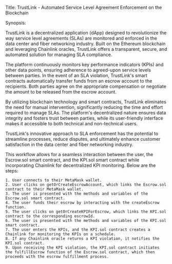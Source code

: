 Title: TrustLink - Automated Service Level Agreement Enforcement on the Blockchain

Synopsis:

TrustLink is a decentralized application (dApp) designed to revolutionize the way service level agreements (SLAs) are monitored and enforced in the data center and fiber networking industry. Built on the Ethereum blockchain and leveraging Chainlink oracles, TrustLink offers a transparent, secure, and automated solution for managing SLA compliance.

The platform continuously monitors key performance indicators (KPIs) and other data points, ensuring adherence to agreed-upon service levels between parties. In the event of an SLA violation, TrustLink's smart contracts automatically transfer funds from an escrow account to the recipients. Both parties agree on the appropriate compensation or negotiate the amount to be released from the escrow account.

By utilizing blockchain technology and smart contracts, TrustLink eliminates the need for manual intervention, significantly reducing the time and effort required to manage SLAs. The platform's decentralized nature ensures data integrity and fosters trust between parties, while its user-friendly interface makes it accessible to both technical and non-technical users.

TrustLink's innovative approach to SLA enforcement has the potential to streamline processes, reduce disputes, and ultimately enhance customer satisfaction in the data center and fiber networking industry.

This workflow allows for a seamless interaction between the user, the Escrow.sol smart contract, and the KPI.sol smart contract while incorporating Chainlink for decentralized KPI monitoring.  Below are the steps:

	1. User connects to their MetaMask wallet.
	2. User clicks on getOrCreateEscrowAccount, which links the Escrow.sol contract to their MetaMask wallet.
	3. The user is presented with the methods and variables of the Escrow.sol smart contract.
	4. The user funds their escrow by interacting with the createEscrow function.
	5. The user clicks on getOrCreateKPIForEscrow, which links the KPI.sol contract to the corresponding escrowId.
	6. The user is presented with the methods and variables of the KPI.sol smart contract.
	7. The user enters the KPIs, and the KPI.sol contract creates a Chainlink for monitoring the KPIs on a schedule.
	8. If any Chainlink oracle returns a KPI violation, it notifies the KPI.sol contract.
	9. Upon receiving the KPI violation, the KPI.sol contract initiates the fulfillEscrow function of the Escrow.sol contract, which then proceeds with the escrow fulfillment process.

